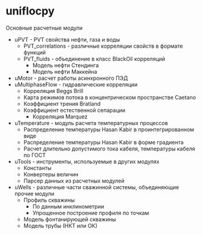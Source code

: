 # uniflocpy #

Основные расчетные модули

* uPVT - PVT свойства нефти, газа и воды
	* PVT_correlations - различные корреляции свойств в формате функций
	* PVT_fluids - объединение в класс BlackOil корреляций
		* Модель нефти Стендинга
		* Модель нефти Маккейна
* uMotor - расчет работы асинхронного ПЭД
* uMultiphaseFlow - гидравлические корреляции
    * Корреляция Beggs Brill
    * Карта режимов потока в концентрическом пространстве Caetano
    * Коэффициент трения Bratland
    * Коэффициент естественной сепарации
    	* Корреляция Marquez 
* uTemperature - модуль расчета температурных процессов
    * Распределение температуры Hasan Kabir в проинтегрированном виде
    * Распределение температуры Hasan Kabir в форме градиента
    * Расчет длительно допустимого тока кабеля, температуры кабеля по ГОСТ 
* uTools - инструменты, используемые в других модулях
    * Константы
    * Конвертеры величин
    * Парсер данных из расчетных модулей
* uWells - различные части сважинной системы, объединяющие прочие модули
	* Профиль скважины
		* По данным инклинометрии
		* Упрощенное построение профиля по точкам
    * Модель фонтанирующей скважины
    * Модель трубы (НКТ или ОК)
   	  